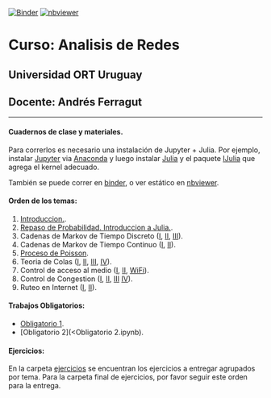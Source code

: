 [![Binder](https://mybinder.org/badge_logo.svg)](https://mybinder.org/v2/gh/aferragu/analisisderedes/master)
[![nbviewer](https://raw.githubusercontent.com/jupyter/design/master/logos/Badges/nbviewer_badge.svg)](https://nbviewer.jupyter.org/github/aferragu/analisisderedes/tree/master/)

# Curso: Analisis de Redes

## Universidad ORT Uruguay

## Docente: Andrés Ferragut

-----

#### Cuadernos de clase y materiales.

Para correrlos es necesario una instalación de Jupyter + Julia. Por ejemplo, instalar [Jupyter](https://jupyter.org/install.html) via [Anaconda](https://www.anaconda.com/products/individual) y luego instalar [Julia](https://julialang.org/) y el paquete [IJulia](https://github.com/JuliaLang/IJulia.jl) que agrega el kernel adecuado.

También se puede correr en [binder](https://mybinder.org/v2/gh/aferragu/analisisderedes/master), o ver estático en [nbviewer](https://nbviewer.jupyter.org/github/aferragu/analisisderedes/tree/master/).

#### Orden de los temas:

1. [Introduccion.](Introduccion.ipynb).
2. [Repaso de Probabilidad. Introduccion a Julia.](<Repaso de probabilidad. Introduccion a Julia.ipynb>).
3. Cadenas de Markov de Tiempo Discreto ([I](<Cadenas de Markov de Tiempo Discreto.ipynb>), [II](<Cadenas de Markov de Tiempo Discreto II.ipynb>), [III](<Cadenas de Markov de Tiempo Discreto III.ipynb>)).
4. Cadenas de Markov de Tiempo Continuo ([I](<Cadenas de Markov de Tiempo Continuo.ipynb>), [II](<Cadenas de Markov de Tiempo Continuo II.ipynb>)).
5. [Proceso de Poisson](<Proceso de Poisson.ipynb>).
6. Teoria de Colas ([I](<Teoria de colas.ipynb>), [II](<Teoria de colas.ipynb>), [III](<Teoria de colas.ipynb>), [IV](<Teoria de colas.ipynb>)).
7. Control de acceso al medio ([I](<Control de acceso al medio.ipynb>), [II](<Control de acceso al medio II.ipynb>), [WiFi](<Control de acceso al medio - WiFi.ipynb>)).
8. Control de Congestion ([I](<Control de Congestion I.ipynb>), [II](<Control de Congestion II.ipynb>), [III](<Control de Congestion III.ipynb>) [IV](<Control de Congestion IV.ipynb>)).
9. Ruteo en Internet ([I](<Ruteo en Internet.ipynb>), [II](<Ruteo en Internet II.ipynb>)).

#### Trabajos Obligatorios: 
* [Obligatorio 1](<Obligatorio 1.ipynb>).
* [Obligatorio 2](<Obligatorio 2.ipynb).

#### Ejercicios: 

En la carpeta [ejercicios](ejercicios/) se encuentran los ejercicios a entregar agrupados por tema. Para la carpeta final de ejercicios, por favor seguir este orden para la entrega. 